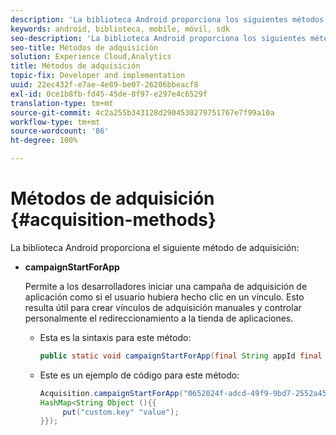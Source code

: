 ```yaml
---
description: 'La biblioteca Android proporciona los siguientes métodos de adquisición '
keywords: android, biblioteca, mobile, móvil, sdk
seo-description: 'La biblioteca Android proporciona los siguientes métodos de adquisición '
seo-title: Métodos de adquisición
solution: Experience Cloud,Analytics
title: Métodos de adquisición
topic-fix: Developer and implementation
uuid: 22ec432f-e7ae-4e89-be07-26206bbeacf8
exl-id: 0ce1b8fb-fd45-45de-8f97-e297e4c6529f
translation-type: tm+mt
source-git-commit: 4c2a255b343128d2904530279751767e7f99a10a
workflow-type: tm+mt
source-wordcount: '86'
ht-degree: 100%

---
```


# Métodos de adquisición {#acquisition-methods}

La biblioteca Android proporciona el siguiente método de adquisición:

* **campaignStartForApp**

   Permite a los desarrolladores iniciar una campaña de adquisición de aplicación como si el usuario hubiera hecho clic en un vínculo. Esto resulta útil para crear vínculos de adquisición manuales y controlar personalmente el redireccionamiento a la tienda de aplicaciones.

   * Esta es la sintaxis para este método:

      ```java
      public static void campaignStartForApp(final String appId final Map<String Object> data); 
      ```

   * Este es un ejemplo de código para este método:

      ```java
      Acquisition.campaignStartForApp("0652024f-adcd-49f9-9bd7-2552a4564d2f" new 
      HashMap<String Object (){{
           put("custom.key" "value");
      }}); 
      ```
